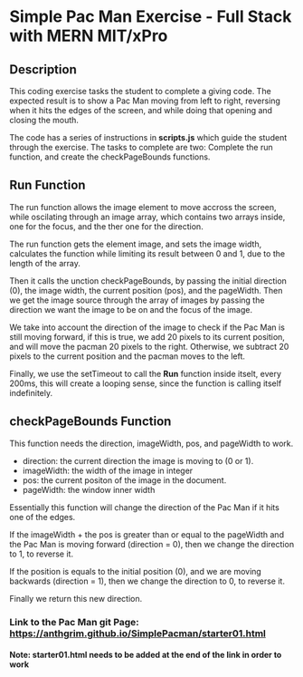 # Simple Pac Man Exercise - Full Stack with MERN MIT/xPro

## Description

This coding exercise tasks the student to complete a giving code. The expected result
is to show a Pac Man moving from left to right, reversing when it hits the edges of
the screen, and while doing that opening and closing the mouth. 

The code has a series of instructions in **scripts.js** which guide the student
through the exercise. The tasks to complete are two: Complete the run function, and 
create the checkPageBounds functions.

## Run Function

The run function allows the image element to move accross the screen, while 
oscilating through an image array, which contains two arrays inside, one for the 
focus, and the ther one for the direction. 

The run function gets the element image, and sets the image width, calculates the
function while limiting its result between 0 and 1, due to the length of the array.

Then it calls the unction checkPageBounds, by passing the initial direction (0), 
the image width, the current position (pos), and the pageWidth. Then we get the image 
source through the array of images by passing the direction we want the image to be on
and the focus of the image.

We take into account the direction of the image to check if the Pac Man is still
moving forward, if this is true, we add 20 pixels to its current position, and will move the pacman 20 pixels to the right. Otherwise, we subtract 20 pixels to the current position and the pacman moves to the left. 

Finally, we use the setTimeout to call the **Run** function inside itselt, every
200ms, this will create a looping sense, since the function is calling itself 
indefinitely.

## checkPageBounds Function

This function needs the direction, imageWidth, pos, and pageWidth to work.
* direction: the current direction the image is moving to (0 or 1).
* imageWidth: the width of the image in integer
* pos: the current positon of the image in the document.
* pageWidth: the window inner width

Essentially this function will change the direction of the Pac Man if it hits one of
the edges.

If the imageWidth + the pos is greater than or equal to the pageWidth and the Pac Man
is moving forward (direction = 0), then we change the direction to 1, to reverse it.

If the position is equals to the initial position (0), and we are moving backwards
(direction = 1), then we change the direction to 0, to reverse it.

Finally we return this new direction.

### Link to the Pac Man git Page: https://anthgrim.github.io/SimplePacman/starter01.html

#### Note: starter01.html needs to be added at the end of the link in order to work